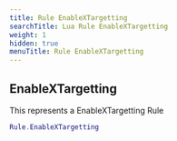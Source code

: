 ```yaml
---
title: Rule EnableXTargetting
searchTitle: Lua Rule EnableXTargetting
weight: 1
hidden: true
menuTitle: Rule EnableXTargetting
---
```

## EnableXTargetting

This represents a EnableXTargetting Rule
```lua
Rule.EnableXTargetting
```